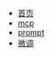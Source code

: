 <!-- docs/_sidebar.md -->

* [首页](README.md)
* [mcp](llm/mcp.md)
* [prompt](llm/prompt.md)
* [微调](llm/fine_tuning.md)


